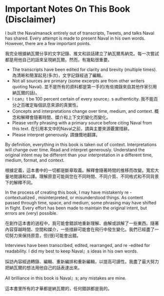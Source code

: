 # Important Notes On This Book (Disclaimer)

I built the Navalmanack entirely out of transcripts, Tweets, and talks Naval has shared. Every attempt is made to present Naval in his own words. However, there are a few important points.

我完全根據納瓦爾分享的文字記錄、推文和談話建立了納瓦爾馬納克。每一次嘗試都是用他自己的話來呈現納瓦爾。然而，有幾點很重要。

* The transcripts have been edited for clarity and brevity (multiple times). 為清晰和簡潔起見(多次)，文字記錄經過了編輯。
* Not all sources are primary (some excerpts are from other writers quoting Naval). 並不是所有的資料都是第一手的(有些摘錄來自其他作家引用納瓦爾的話)。
* I can』t be 100 percent certain of every source』s authenticity. 我不能百分之百確定每個訊息來源的真實性。
* Concepts and interpretations change over time, medium, and context. 概念和解釋會隨著時間、媒介和上下文的變化而變化。
* Please verify phrasing with a primary source before citing Naval from this text. 在引用本文中的Naval之前，請與主要來源覈實措辭。
* Please interpret generously. 請慷慨地翻譯。

By definition, everything in this book is taken out of context. Interpretations will change over time. Read and interpret generously. Understand the original intent may be different than your interpretation in a different time, medium, format, and context.

根據定義，這本書中的一切都是斷章取義。解釋會隨著時間的推移而改變。寬宏大量地閱讀和口譯。理解原意可能與您在不同時間、不同介質、不同格式和不同背景下的解釋不同。

In the process of creating this book, I may have mistakenly re -contextualized , misinterpreted, or misunderstood things. As content passed through time, space, and medium, some phrasing may have shifted in flight. Every effort has been made to maintain the original intent, but errors are (very) possible.

在創作這本書的過程中，我可能會錯誤地重新理解、曲解或誤解了一些東西。隨著內容穿越時間、空間和媒介，一些措辭可能會在飛行中發生變化。我們已經盡了一切努力來保持原意，但(很)可能會出錯。

Interviews have been transcribed, edited, rearranged, and re -edited for readability. I did my best to keep Naval』s ideas in his own words.

採訪內容經過轉錄、編輯、重新編排和重新編輯，以提高可讀性。我盡了最大努力把納瓦爾的想法用他自己的話表達出來。

All brilliance in this book is Naval』s; any mistakes are mine.

這本書里所有的才華都是納瓦爾的，任何錯誤都是我的。
